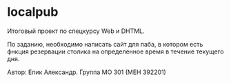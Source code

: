 # localpub

Итоговый проект по спецкурсу Web и DHTML.

По заданию, необходимо написать сайт для паба, в котором есть фнкция резервации столика на определенное время в течение текущего дня. 

Автор: Епик Александр. Группа МО 301 (МЕН 392201)
